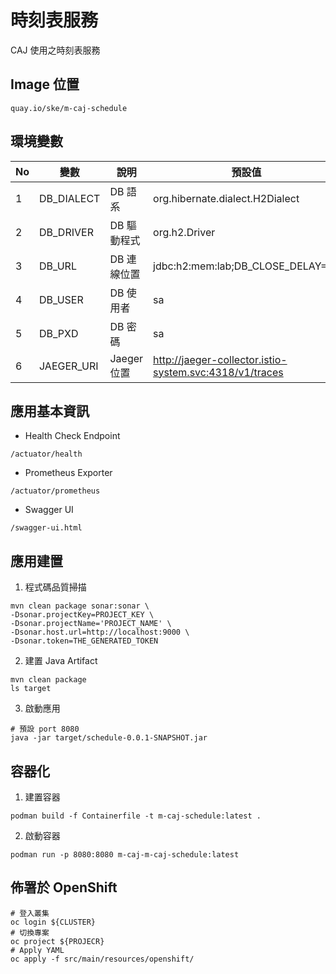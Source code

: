 # 時刻表服務
CAJ 使用之時刻表服務

## Image 位置
```
quay.io/ske/m-caj-schedule
```

## 環境變數

| No | 變數 | 說明 | 預設值 |
| -------- | -------- | -------- | -------- |
| 1     | DB_DIALECT     | DB 語系     |org.hibernate.dialect.H2Dialect|
| 2     | DB_DRIVER     | DB 驅動程式     |org.h2.Driver|
| 3     | DB_URL     | DB 連線位置     |jdbc:h2:mem:lab;DB_CLOSE_DELAY=-1|
| 4     | DB_USER     | DB 使用者     |sa|
| 5     | DB_PXD     | DB 密碼     |sa|
| 6     | JAEGER_URI     | Jaeger 位置     |http://jaeger-collector.istio-system.svc:4318/v1/traces|


## 應用基本資訊
* Health Check Endpoint
```
/actuator/health
```
* Prometheus Exporter
```
/actuator/prometheus
```

* Swagger UI
```
/swagger-ui.html
```

## 應用建置
1. 程式碼品質掃描
```bash=
mvn clean package sonar:sonar \
-Dsonar.projectKey=PROJECT_KEY \
-Dsonar.projectName='PROJECT_NAME' \ 
-Dsonar.host.url=http://localhost:9000 \ 
-Dsonar.token=THE_GENERATED_TOKEN
```

2. 建置 Java Artifact
```bash=
mvn clean package
ls target
```

3. 啟動應用
```bash=
# 預設 port 8080
java -jar target/schedule-0.0.1-SNAPSHOT.jar
```


## 容器化
1. 建置容器
```bash=
podman build -f Containerfile -t m-caj-schedule:latest .
```


2. 啟動容器
```bash=
podman run -p 8080:8080 m-caj-m-caj-schedule:latest
```

## 佈署於 OpenShift
```bash=
# 登入叢集
oc login ${CLUSTER}
# 切換專案
oc project ${PROJECR}
# Apply YAML
oc apply -f src/main/resources/openshift/
```